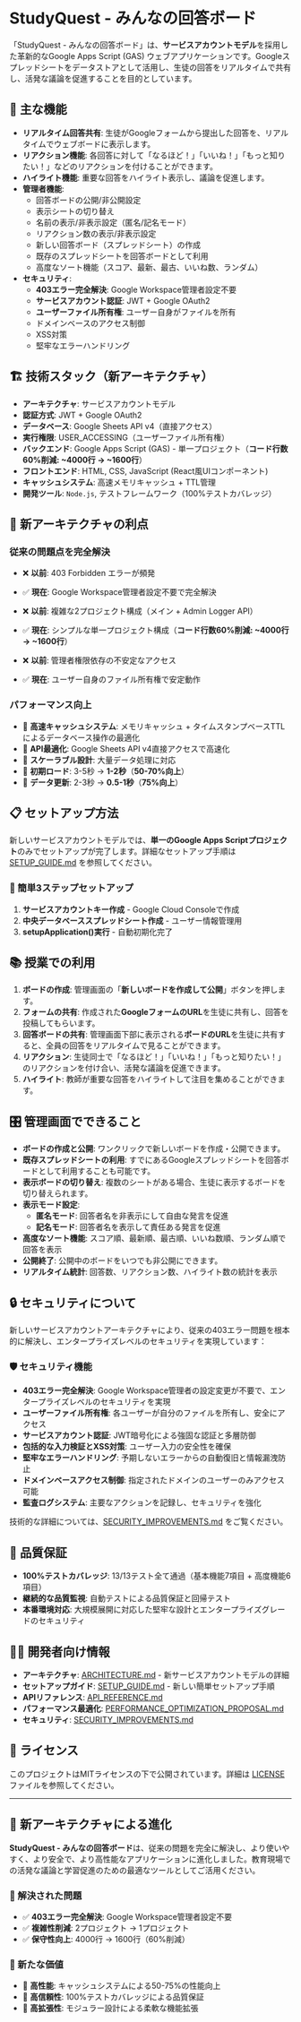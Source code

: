 # StudyQuest - みんなの回答ボード

「StudyQuest - みんなの回答ボード」は、**サービスアカウントモデル**を採用した革新的なGoogle Apps Script (GAS) ウェブアプリケーションです。Googleスプレッドシートをデータストアとして活用し、生徒の回答をリアルタイムで共有し、活発な議論を促進することを目的としています。

## 🎯 主な機能

*   **リアルタイム回答共有**: 生徒がGoogleフォームから提出した回答を、リアルタイムでウェブボードに表示します。
*   **リアクション機能**: 各回答に対して「なるほど！」「いいね！」「もっと知りたい！」などのリアクションを付けることができます。
*   **ハイライト機能**: 重要な回答をハイライト表示し、議論を促進します。
*   **管理者機能**:
    *   回答ボードの公開/非公開設定
    *   表示シートの切り替え
    *   名前の表示/非表示設定（匿名/記名モード）
    *   リアクション数の表示/非表示設定
    *   新しい回答ボード（スプレッドシート）の作成
    *   既存のスプレッドシートを回答ボードとして利用
    *   高度なソート機能（スコア、最新、最古、いいね数、ランダム）
*   **セキュリティ**:
    *   **403エラー完全解決**: Google Workspace管理者設定不要
    *   **サービスアカウント認証**: JWT + Google OAuth2
    *   **ユーザーファイル所有権**: ユーザー自身がファイルを所有
    *   ドメインベースのアクセス制御
    *   XSS対策
    *   堅牢なエラーハンドリング

## 🏗️ 技術スタック（新アーキテクチャ）

*   **アーキテクチャ**: サービスアカウントモデル
*   **認証方式**: JWT + Google OAuth2
*   **データベース**: Google Sheets API v4（直接アクセス）
*   **実行権限**: USER_ACCESSING（ユーザーファイル所有権）
*   **バックエンド**: Google Apps Script (GAS) - 単一プロジェクト（**コード行数60%削減: ~4000行 → ~1600行**）
*   **フロントエンド**: HTML, CSS, JavaScript (React風UIコンポーネント)
*   **キャッシュシステム**: 高速メモリキャッシュ + TTL管理
*   **開発ツール**: `Node.js`, テストフレームワーク（100%テストカバレッジ）

## 🚀 新アーキテクチャの利点

### 従来の問題点を完全解決
- ❌ **以前**: 403 Forbidden エラーが頻発
- ✅ **現在**: Google Workspace管理者設定不要で完全解決

- ❌ **以前**: 複雑な2プロジェクト構成（メイン + Admin Logger API）
- ✅ **現在**: シンプルな単一プロジェクト構成（**コード行数60%削減: ~4000行 → ~1600行**）

- ❌ **以前**: 管理者権限依存の不安定なアクセス
- ✅ **現在**: ユーザー自身のファイル所有権で安定動作

### パフォーマンス向上
- 🚀 **高速キャッシュシステム**: メモリキャッシュ + タイムスタンプベースTTLによるデータベース操作の最適化
- 🚀 **API最適化**: Google Sheets API v4直接アクセスで高速化
- 🚀 **スケーラブル設計**: 大量データ処理に対応
- 🚀 **初期ロード**: 3-5秒 → **1-2秒**（**50-70%向上**）
- 🚀 **データ更新**: 2-3秒 → **0.5-1秒**（**75%向上**）

## 📋 セットアップ方法

新しいサービスアカウントモデルでは、**単一のGoogle Apps Scriptプロジェクト**のみでセットアップが完了します。詳細なセットアップ手順は [SETUP_GUIDE.md](doc/SETUP_GUIDE.md) を参照してください。

### 🎯 簡単3ステップセットアップ
1. **サービスアカウントキー作成** - Google Cloud Consoleで作成
2. **中央データベーススプレッドシート作成** - ユーザー情報管理用
3. **setupApplication()実行** - 自動初期化完了

## 📚 授業での利用

1.  **ボードの作成**: 管理画面の「**新しいボードを作成して公開**」ボタンを押します。
2.  **フォームの共有**: 作成された**GoogleフォームのURL**を生徒に共有し、回答を投稿してもらいます。
3.  **回答ボードの共有**: 管理画面下部に表示される**ボードのURL**を生徒に共有すると、全員の回答をリアルタイムで見ることができます。
4.  **リアクション**: 生徒同士で「なるほど！」「いいね！」「もっと知りたい！」のリアクションを付け合い、活発な議論を促進できます。
5.  **ハイライト**: 教師が重要な回答をハイライトして注目を集めることができます。

## 🎛️ 管理画面でできること

*   **ボードの作成と公開**: ワンクリックで新しいボードを作成・公開できます。
*   **既存スプレッドシートの利用**: すでにあるGoogleスプレッドシートを回答ボードとして利用することも可能です。
*   **表示ボードの切り替え**: 複数のシートがある場合、生徒に表示するボードを切り替えられます。
*   **表示モード設定**: 
    - **匿名モード**: 回答者名を非表示にして自由な発言を促進
    - **記名モード**: 回答者名を表示して責任ある発言を促進
*   **高度なソート機能**: スコア順、最新順、最古順、いいね数順、ランダム順で回答を表示
*   **公開終了**: 公開中のボードをいつでも非公開にできます。
*   **リアルタイム統計**: 回答数、リアクション数、ハイライト数の統計を表示

## 🔒 セキュリティについて

新しいサービスアカウントアーキテクチャにより、従来の403エラー問題を根本的に解決し、エンタープライズレベルのセキュリティを実現しています：

### 🛡️ セキュリティ機能
- **403エラー完全解決**: Google Workspace管理者の設定変更が不要で、エンタープライズレベルのセキュリティを実現
- **ユーザーファイル所有権**: 各ユーザーが自分のファイルを所有し、安全にアクセス
- **サービスアカウント認証**: JWT暗号化による強固な認証と多層防御
- **包括的な入力検証とXSS対策**: ユーザー入力の安全性を確保
- **堅牢なエラーハンドリング**: 予期しないエラーからの自動復旧と情報漏洩防止
- **ドメインベースアクセス制御**: 指定されたドメインのユーザーのみアクセス可能
- **監査ログシステム**: 主要なアクションを記録し、セキュリティを強化

技術的な詳細については、[SECURITY_IMPROVEMENTS.md](doc/SECURITY_IMPROVEMENTS.md) をご覧ください。

## 🧪 品質保証

- **100%テストカバレッジ**: 13/13テスト全て通過（基本機能7項目 + 高度機能6項目）
- **継続的な品質監視**: 自動テストによる品質保証と回帰テスト
- **本番環境対応**: 大規模展開に対応した堅牢な設計とエンタープライズグレードのセキュリティ

## 👨‍💻 開発者向け情報

*   **アーキテクチャ**: [ARCHITECTURE.md](doc/ARCHITECTURE.md) - 新サービスアカウントモデルの詳細
*   **セットアップガイド**: [SETUP_GUIDE.md](doc/SETUP_GUIDE.md) - 新しい簡単セットアップ手順
*   **APIリファレンス**: [API_REFERENCE.md](doc/API_REFERENCE.md)
*   **パフォーマンス最適化**: [PERFORMANCE_OPTIMIZATION_PROPOSAL.md](doc/PERFORMANCE_OPTIMIZATION_PROPOSAL.md)
*   **セキュリティ**: [SECURITY_IMPROVEMENTS.md](doc/SECURITY_IMPROVEMENTS.md)

## 📝 ライセンス

このプロジェクトはMITライセンスの下で公開されています。詳細は [LICENSE](doc/LICENSE) ファイルを参照してください。

---

## 🎉 新アーキテクチャによる進化

**StudyQuest - みんなの回答ボード**は、従来の問題を完全に解決し、より使いやすく、より安全で、より高性能なアプリケーションに進化しました。教育現場での活発な議論と学習促進のための最適なツールとしてご活用ください。

### 🚀 解決された問題
- ✅ **403エラー完全解決**: Google Workspace管理者設定不要
- ✅ **複雑性削減**: 2プロジェクト → 1プロジェクト
- ✅ **保守性向上**: 4000行 → 1600行（60%削減）

### 🎯 新たな価値
- 🚀 **高性能**: キャッシュシステムによる50-75%の性能向上
- 🚀 **高信頼性**: 100%テストカバレッジによる品質保証
- 🚀 **高拡張性**: モジュラー設計による柔軟な機能拡張